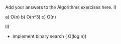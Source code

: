 Add your answers to the Algorithms exercises here.
I)

a)  O(n)
b)  O(n^3)
c)  O(n)

II)
 - implement binary search ( O(log n))